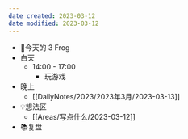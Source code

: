 ```yaml
---
date created: 2023-03-12 
date modified: 2023-03-12
---
```

- 🐸今天的 3 Frog
- 白天
	- 14:00 - 17:00
		- 玩游戏
- 晚上
	- [[DailyNotes/2023/2023年3月/2023-03-13]]
- 💡想法区
	- [[Areas/写点什么/2023-03-12]]
- 📚复盘
